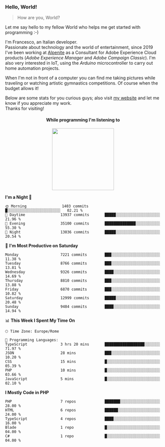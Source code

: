 ### Hello, World!

> How are you, World?

Let me say hello to my fellow World who helps me get started with programming :-)

I'm Francesco, an Italian developer.  
Passionate about technology and the world of entertainment, since 2019 I've been working at [Alpenite](https://www.alpenite.com) as a Consultant for Adobe Experience Cloud products (*Adobe Experience Manager* and *Adobe Campaign Classic*). I'm also very interested in IoT, using the *Arduino* microcontroller to carry out home automation projects.

When I'm not in front of a computer you can find me taking pictures while traveling or watching artistic gymnastics competitions. Of course when the budget allows it!

Below are some stats for you curious guys; also visit [my website](https://www.francescorega.eu) and let me know if you appreciate my work.  
Thanks for visiting!

<div align="center">
  <h4>While programming I'm listening to</h4>
  <a href="https://apps.francescorega.eu/now-playing/11147232609" target="_blank"><img src="https://apps.francescorega.eu/now-playing/11147232609" width="200"></a>
</div>

<!--START_SECTION:waka-->
**I'm a Night 🦉** 

```text
🌞 Morning                1403 commits        █░░░░░░░░░░░░░░░░░░░░░░░░   02.21 % 
🌆 Daytime                13937 commits       █████░░░░░░░░░░░░░░░░░░░░   21.96 % 
🌃 Evening                35100 commits       ██████████████░░░░░░░░░░░   55.30 % 
🌙 Night                  13036 commits       █████░░░░░░░░░░░░░░░░░░░░   20.54 % 
```
📅 **I'm Most Productive on Saturday** 

```text
Monday                   7221 commits        ███░░░░░░░░░░░░░░░░░░░░░░   11.38 % 
Tuesday                  8766 commits        ███░░░░░░░░░░░░░░░░░░░░░░   13.81 % 
Wednesday                9326 commits        ████░░░░░░░░░░░░░░░░░░░░░   14.69 % 
Thursday                 8810 commits        ███░░░░░░░░░░░░░░░░░░░░░░   13.88 % 
Friday                   6870 commits        ███░░░░░░░░░░░░░░░░░░░░░░   10.82 % 
Saturday                 12999 commits       █████░░░░░░░░░░░░░░░░░░░░   20.48 % 
Sunday                   9484 commits        ████░░░░░░░░░░░░░░░░░░░░░   14.94 % 
```


📊 **This Week I Spent My Time On** 

```text
🕑︎ Time Zone: Europe/Rome

💬 Programming Languages: 
TypeScript               3 hrs 20 mins       ██████████████████░░░░░░░   71.97 % 
JSON                     28 mins             ███░░░░░░░░░░░░░░░░░░░░░░   10.20 % 
CSS                      15 mins             █░░░░░░░░░░░░░░░░░░░░░░░░   05.39 % 
PHP                      10 mins             █░░░░░░░░░░░░░░░░░░░░░░░░   03.66 % 
JavaScript               5 mins              █░░░░░░░░░░░░░░░░░░░░░░░░   02.10 % 
```

**I Mostly Code in PHP** 

```text
PHP                      7 repos             ███████░░░░░░░░░░░░░░░░░░   28.00 % 
HTML                     6 repos             ██████░░░░░░░░░░░░░░░░░░░   24.00 % 
TypeScript               4 repos             ████░░░░░░░░░░░░░░░░░░░░░   16.00 % 
Blade                    1 repo              █░░░░░░░░░░░░░░░░░░░░░░░░   04.00 % 
C#                       1 repo              █░░░░░░░░░░░░░░░░░░░░░░░░   04.00 % 
```




<!--END_SECTION:waka-->
